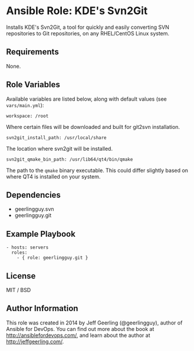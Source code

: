 # Ansible Role: KDE's Svn2Git

Installs KDE's Svn2Git, a tool for quickly and easily converting SVN repositories to Git repositories, on any RHEL/CentOS Linux system.

## Requirements

None.

## Role Variables

Available variables are listed below, along with default values (see `vars/main.yml`):

    workspace: /root

Where certain files will be downloaded and built for git2svn installation.

    svn2git_install_path: /usr/local/share

The location where svn2git will be installed.

    svn2git_qmake_bin_path: /usr/lib64/qt4/bin/qmake

The path to the `qmake` binary executable. This could differ slightly based on where QT4 is installed on your system.

## Dependencies

  - geerlingguy.svn
  - geerlingguy.git

## Example Playbook

    - hosts: servers
      roles:
        - { role: geerlingguy.git }

## License

MIT / BSD

## Author Information

This role was created in 2014 by Jeff Geerling (@geerlingguy), author of Ansible for DevOps. You can find out more about the book at http://ansiblefordevops.com/, and learn about the author at http://jeffgeerling.com/.

